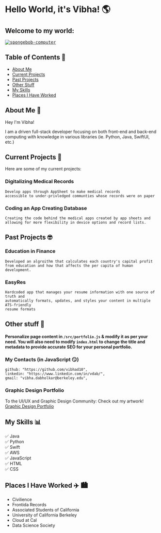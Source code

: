 # Hello World, it's Vibha! 🌎

## Welcome to my world:

<p align="left">
  <kbd>
<a href="https://imgbb.com/"><img src="https://i.ibb.co/jZY268n/spongebob-computer.gif" alt="spongebob-computer" border="0" /></a>
  </kbd>
</p>


## Table of Contents 📌
- [About Me](#about-me)
- [Current Projects](#current-projects)
- [Past Projects](#past-projects)
- [Other Stuff](#other-stuff)
- [My Skills](#my-skills)
- [Places I Have Worked](#places-i-have-worked)

## About Me 🧸
Hey I'm Vibha!

I am a driven full-stack developer focusing on both front-end and back-end computing with knowledge in various libraries (ie. Python, Java, SwiftUI, etc.)

## Current Projects 🤩

Here are some of my current projects:

### Digitalizing Medical Records
```
Develop apps through AppSheet to make medical records 
accessible to under-privledged communties whose records were on paper
```

### Coding an App Creating Database
```
Creating the code behind the medical apps created by app sheets and 
allowing for more flexibility in device options and record lists.
```

## Past Projects 🤓

### Education in Finance
```
Developed an algroithm that calculates each country's capital profit 
from education and how that affects the per capita of human development.
```

### EasyRes
```
Hardcoded app that manages your resume information with one source of truth and 
automatically formats, updates, and styles your content in multiple ATS-friendly 
resume formats
```

## Other stuff 🤯

#### Personalize page content in `/src/portfolio.js` & modify it as per your need. You will also need to modify `index.html` to change the title and metadata to provide accurate SEO for your personal portfolio.

### My Contacts (in JavaScript 😏)
```
github: "https://github.com/vibhad10",
linkedin: "https://www.linkedin.com/in/vdab/",
gmail: "vibha.dabholkar@berkeley.edu",

```
### Graphic Design Portfolio

To the UI/UX and Graphic Design Community:
  Check out my artwork! [Graphic Design Portfolio](https://vibhad10.wixsite.com/vibhagraphics)

## My Skills 📊
✅ Java\
✅ Python\
✅ Swift\
✅ AWS\
✅ JavaScript\
✅ HTML\
✅ CSS

## Places I Have Worked ✈️ 🏙

- Civilience
- Frontida Records
- Associated Students of California
- University of California Berkeley
- Cloud at Cal
- Data Science Society
